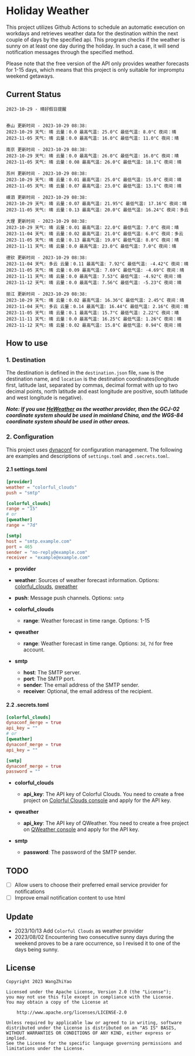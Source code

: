 # Holiday Weather

This project utilizes Github Actions to schedule an automatic execution on workdays and retrieves weather data for the destination within the next couple of days by the  specified api.
This program checks if the weather is sunny on at least one day during the holiday. In such a case, it will send notification messages through the specified method.

Please note that the free version of the API only provides weather forecasts for 1-15 days, which means that this project is only suitable for impromptu weekend getaways.

## Current Status

```
2023-10-29 - 晴好假日提醒


泰山 更新时间 - 2023-10-29 08:38:
2023-10-29 天气: 晴 云量：0.0 最高气温: 25.0°C 最低气温: 8.0°C 夜间：晴
2023-11-05 天气: 晴 云量：0.0 最高气温: 16.0°C 最低气温: 11.0°C 夜间：晴

南京 更新时间 - 2023-10-29 08:38:
2023-10-29 天气: 晴 云量：0.0 最高气温: 26.0°C 最低气温: 16.0°C 夜间：晴
2023-11-05 天气: 晴 云量：0.08 最高气温: 26.0°C 最低气温: 18.1°C 夜间：晴

苏州 更新时间 - 2023-10-29 08:38:
2023-10-29 天气: 晴 云量：0.01 最高气温: 25.0°C 最低气温: 15.0°C 夜间：晴
2023-11-05 天气: 晴 云量：0.07 最高气温: 23.0°C 最低气温: 13.1°C 夜间：晴

嵊泗 更新时间 - 2023-10-29 08:38:
2023-10-29 天气: 晴 云量：0.07 最高气温: 21.95°C 最低气温: 17.16°C 夜间：晴
2023-11-05 天气: 晴 云量：0.13 最高气温: 20.0°C 最低气温: 16.24°C 夜间：多云

大理 更新时间 - 2023-10-29 08:38:
2023-10-29 天气: 晴 云量：0.01 最高气温: 22.0°C 最低气温: 7.0°C 夜间：晴
2023-11-04 天气: 晴 云量：0.02 最高气温: 21.0°C 最低气温: 6.0°C 夜间：多云
2023-11-05 天气: 晴 云量：0.13 最高气温: 19.0°C 最低气温: 8.0°C 夜间：晴
2023-11-11 天气: 晴 云量：0.0 最高气温: 23.0°C 最低气温: 7.0°C 夜间：晴

德钦 更新时间 - 2023-10-29 08:38:
2023-11-04 天气: 多云 云量：0.11 最高气温: 7.92°C 最低气温: -4.42°C 夜间：晴
2023-11-05 天气: 晴 云量：0.09 最高气温: 7.69°C 最低气温: -4.69°C 夜间：晴
2023-11-11 天气: 晴 云量：0.0 最高气温: 7.53°C 最低气温: -4.92°C 夜间：晴
2023-11-12 天气: 晴 云量：0.0 最高气温: 7.56°C 最低气温: -5.23°C 夜间：晴

丽江 更新时间 - 2023-10-29 08:38:
2023-10-29 天气: 晴 云量：0.02 最高气温: 16.36°C 最低气温: 2.45°C 夜间：晴
2023-11-04 天气: 多云 云量：0.14 最高气温: 16.44°C 最低气温: 2.16°C 夜间：晴
2023-11-05 天气: 晴 云量：0.1 最高气温: 15.7°C 最低气温: 2.22°C 夜间：晴
2023-11-11 天气: 晴 云量：0.0 最高气温: 16.25°C 最低气温: 1.26°C 夜间：晴
2023-11-12 天气: 晴 云量：0.02 最高气温: 15.8°C 最低气温: 0.94°C 夜间：晴

```

## How to use

### 1. Destination

The destination is defined in the `destination.json` file, `name` is the destination name, and `location` is the destination coordinates(longitude first, latitude last, separated by commas, decimal format with up to two decimal points, north latitude and east longitude are positive, south latitude and west longitude is negative).

***Note: If you use [HeWeather](https://dev.qweather.com/docs/) as the weather provider, then the GCJ-02 coordinate system should be used in mainland China, and the WGS-84 coordinate system should be used in other areas.***

### 2. Configuration

This project uses [dynaconf](https://github.com/dynaconf/dynaconf) for configuration management. The following are examples and descriptions of `settings.toml`  and `.secrets.toml`.

#### 2.1 settings.toml

```toml
[provider]
weather = "colorful_clouds"
push = "smtp"

[colorful_clouds]
range = "15"
# or
[qweather]
range = "7d"

[smtp]
host = "smtp.example.com"
port = 465
sender = "no-reply@example.com"
receiver = "example@example.com"
```
-  **provider**
  - **weather**: Sources of weather forecast information. Options: [colorful_clouds](https://docs.caiyunapp.com/docs/daily), [qweather](https://dev.qweather.com/docs/api/weather/weather-daily-forecast/)
  - **push**: Message push channels. Options: `smtp`

- **colorful_clouds**
  - **range**:  Weather forecast in time range. Options: 1-15

- **qweather**
  - **range**: Weather forecast in time range. Options: `3d`, `7d` for free account.

- **smtp**
  - **host**: The SMTP server.
  - **port**: The SMTP port.
  - **sender**: The email address of the SMTP sender.
  - **receiver**: Optional, the email address of the recipient.

#### 2.2 .secrets.toml

```toml
[colorful_clouds]
dynaconf_merge = true
api_key = ""
# or
[qweather]
dynaconf_merge = true
api_key = ""

[smtp]
dynaconf_merge = true
password = ""
```

- **colorful_clouds**
  - **api_key**:  The API key of Colorful Clouds. You need to create a free project on [Colorful Clouds console](https://platform.caiyunapp.com/dashboard/index) and apply for the API key.

- **qweather**
  - **api_key**: The API key of QWeather. You need to create a free project on [QWeather console](https://console.qweather.com/#/console) and apply for the API key.

- **smtp**
  - **password**: The password of the SMTP sender.


## TODO

- [ ] Allow users to choose their preferred email service provider for notifications
- [ ] Improve email notification content to use html

## Update
- 2023/10/13 Add `Colorful Clouds` as weather provider 
- 2023/08/02 Encountering two consecutive sunny days during the weekend proves to be a rare occurrence, so I revised it to one of the days being sunny.

## License

    Copyright 2023 WangZhiYao
    
    Licensed under the Apache License, Version 2.0 (the "License");
    you may not use this file except in compliance with the License.
    You may obtain a copy of the License at
    
        http://www.apache.org/licenses/LICENSE-2.0
    
    Unless required by applicable law or agreed to in writing, software
    distributed under the License is distributed on an "AS IS" BASIS,
    WITHOUT WARRANTIES OR CONDITIONS OF ANY KIND, either express or implied.
    See the License for the specific language governing permissions and
    limitations under the License.
